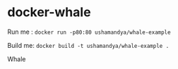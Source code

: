 # docker-whale

Run me : `docker run -p80:80 ushamandya/whale-example`

Build me: `docker build -t ushamandya/whale-example .`

Whale

